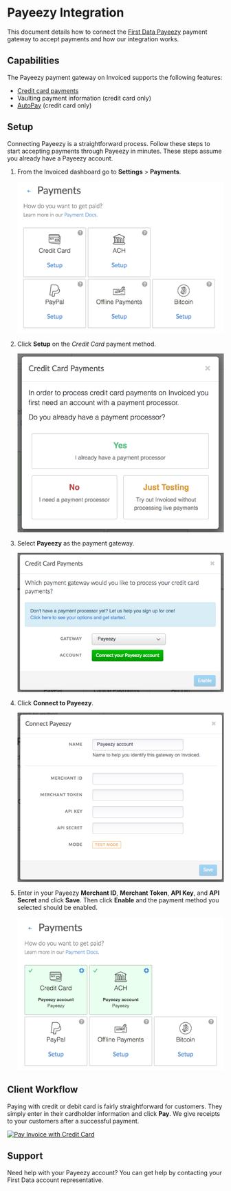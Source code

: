 # Payeezy Integration

This document details how to connect the [First Data Payeezy](https://payeezy.com) payment gateway to accept payments and how our integration works.

## Capabilities

The Payeezy payment gateway on Invoiced supports the following features:

- [Credit card payments](/docs/payments/card)
- Vaulting payment information (credit card only)
- [AutoPay](/docs/guides/autopay) (credit card only)

## Setup

Connecting Payeezy is a straightforward process. Follow these steps to start accepting payments through Payeezy in minutes. These steps assume you already have a Payeezy account.

1. From the Invoiced dashboard go to **Settings** > **Payments**.

   [![Payment Settings](../img/payment-settings.png)](../img/payment-settings.png)

2. Click **Setup** on the *Credit Card* payment method.

   [![Credit Card Payments Setup](../img/credit-card-payment-setup.png)](../img/credit-card-payment-setup.png)

3. Select **Payeezy** as the payment gateway.

   [![Payeezy Payments Setup](../img/payeezy-setup.png)](../img/payeezy-setup.png)

4. Click **Connect to Payeezy**.

   [![Payeezy Settings Page](../img/payeezy-connect.png)](../img/payeezy-connect.png)

5. Enter in your Payeezy **Merchant ID**, **Merchant Token**, **API Key**, and **API Secret** and click **Save**. Then click **Enable** and the payment method you selected should be enabled.

   [![Payeezy Payments Enabled](../img/payeezy-enabled.png)](../img/payeezy-enabled.png)

## Client Workflow

Paying with credit or debit card is fairly straightforward for customers. They simply enter in their cardholder information and click **Pay**. We give receipts to your customers after a successful payment.

[![Pay Invoice with Credit Card](/docs/img/pay-invoice-credit-card.png)](/docs/img/pay-invoice-credit-card.png)

## Support

Need help with your Payeezy account? You can get help by contacting your First Data account representative.